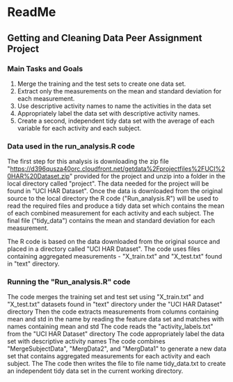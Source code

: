 ReadMe
======================
## Getting and Cleaning Data Peer Assignment Project

### Main Tasks and Goals

1.	Merge the training and the test sets to create one data set.
2.	Extract only the measurements on the mean and standard deviation for each measurement. 
3.	Use descriptive activity names to name the activities in the data set
4.	Appropriately label the data set with descriptive activity names. 
5.	Create a second, independent tidy data set with the average of each variable for each activity and each subject. 

### Data used in the run_analysis.R code

The first step for this analysis is downloading the zip file "https://d396qusza40orc.cloudfront.net/getdata%2Fprojectfiles%2FUCI%20HAR%20Dataset.zip" 
provided for the project and unzip into a folder in the local directory called "project". The data needed for the project will be found
in "UCI HAR Dataset". Once the data is downloaded from the original source to the local directory the R code ("Run_analysis.R") will be used
to read the required files and produce a tidy data set which contains the mean of each combined measurement for each activity and each subject. 
The final file ("tidy_data") contains the mean and standard deviation for each measurement.

The R code is based on the data downloaded from the original source and placed in a directory called "UCI HAR Dataset".
The code uses files containing aggregated measurements - "X_train.txt" and "X_test.txt" found in "text" directory.


### Running the "Run_analysis.R" code

The code merges the training set and test set using "X_train.txt" and "X_test.txt" datasets found in "text" directory under the 
"UCI HAR Dataset" directory
Then the code extracts measurements from columns containing mean and std in the name by reading the feature data set and matches with names 
containing mean and std
The code reads the "activity_labels.txt" from the "UCI HAR Dataset" directory 
The code appropriately label the data set with descriptive activity names
The code combines "MergeSubjectData", "MergData2", and "MergData1" to generate a new data set that contains aggregated measurements for each activity and each subject.
The The code then writes the file to file name tidy_data.txt to create an independent tidy data set in the current working directory.